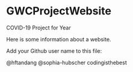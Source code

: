 # GWCProjectWebsite
COVID-19 Project for Year

Here is some information about a website.

Add your Github user name to this file:

@hftandang
@sophia-hubscher
codingisthebest
